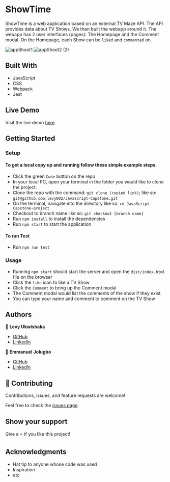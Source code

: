 # ShowTime

ShowTime is a web application based on an external TV Maze API. The API provides data about TV Shows. We then built the webapp around it. The webapp has 2 user interfaces (pages): The Homepage and the Comment modal. On the Homepage, each Show can be `liked` and `commented` on.

![appShoot1](https://user-images.githubusercontent.com/87197412/157998863-fb40a40f-5963-4aff-9be6-7d8dc6859ed6.png)
![appShoot2 (2)](https://user-images.githubusercontent.com/87197412/157998883-fc6d5001-6bd7-4c6b-a027-3492fd342710.png)

## Built With 
- JavaScript
- CSS
- Webpack
- Jest

## Live Demo
Visit the live demo [here](https://show-time-202.netlify.app/)

## Getting Started

### Setup

#### To get a local copy up and running follow these simple example steps.

- Click the green `Code` button on the repo
- In your local PC, open your terminal in the folder you would like to clone the project.
- Clone the repo with the command: `git clone (copied link)`; like so: `git@github.com:levy002/Javascript-Capstone.git`
- On the terminal, navigate into the directory like so: `cd JavaScript-Capstone-project`
- Checkout to branch name like so: `git checkout [branch name]`
- Run `npm install` to install the dependencies
- Run `npm start` to start the application

#### To run Test

- Run ``npm run test``

### Usage

- Running `npm start` should start the server and open the `dist/index.html` file on the browser
- Click the `like` icon to like a TV Show
- Click the `Comment` to bring up the Comment modal
- The Comment modal would list the comments of the show if they exist
- You can type your name and comment to comment on the TV Show

## Authors

👤 **Levy Ukwishaka**

- [GitHub](https://github.com/levy002)
- [LinkedIn](https://www.linkedin.com/in/levy-ukwishaka-405391223/)

👤 **Emmanuel Jolugbo**

- [GitHub](https://github.com/thermiee)
- [LinkedIn](https://www.linkedin.com/in/jolugbo-temiloluwa-b96a54167/)

## 🤝 Contributing

Contributions, issues, and feature requests are welcome!

Feel free to check the [issues page](../../issues/).

## Show your support

Give a ⭐️ if you like this project!

## Acknowledgments

- Hat tip to anyone whose code was used
- Inspiration
- etc
